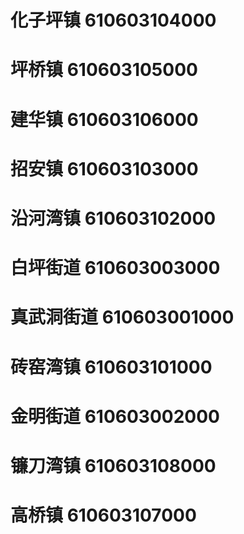 # 化子坪镇 610603104000
# 坪桥镇 610603105000
# 建华镇 610603106000
# 招安镇 610603103000
# 沿河湾镇 610603102000
# 白坪街道 610603003000
# 真武洞街道 610603001000
# 砖窑湾镇 610603101000
# 金明街道 610603002000
# 镰刀湾镇 610603108000
# 高桥镇 610603107000

